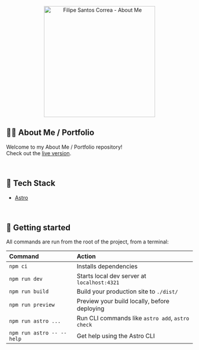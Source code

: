 <div align="center">
  <a href="https://sim07.github.io">
    <img alt="Filipe Santos Correa - About Me" src="https://user-images.githubusercontent.com/3514796/55683989-79f20e00-5946-11e9-9893-6238244a8ab3.png" width="300" />
  </a>
</div>

## 👨‍💻 About Me / Portfolio

Welcome to my About Me / Portfolio repository! \
Check out the [live version](https://sim07.github.io).

<br/>

## 🎢 Tech Stack

- [Astro](https://astro.build/)

<br/>

## 🚀 Getting started

All commands are run from the root of the project, from a terminal:

| Command                   | Action                                           |
| :------------------------ | :----------------------------------------------- |
| `npm ci`                  | Installs dependencies                            |
| `npm run dev`             | Starts local dev server at `localhost:4321`      |
| `npm run build`           | Build your production site to `./dist/`          |
| `npm run preview`         | Preview your build locally, before deploying     |
| `npm run astro ...`       | Run CLI commands like `astro add`, `astro check` |
| `npm run astro -- --help` | Get help using the Astro CLI                     |
